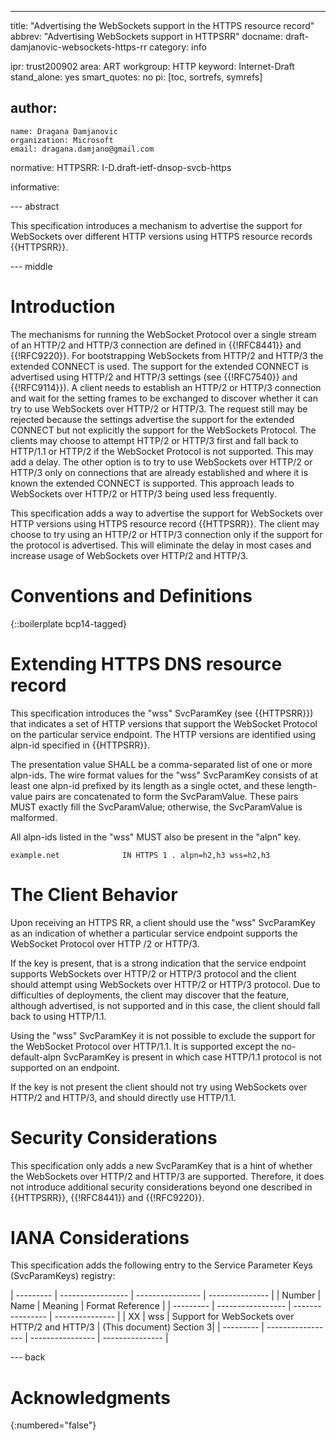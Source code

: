 ---
title: "Advertising the WebSockets support in the HTTPS resource record"
abbrev: "Advertising WebSockets support in HTTPSRR"
docname: draft-damjanovic-websockets-https-rr
category: info

ipr: trust200902
area: ART
workgroup: HTTP
keyword: Internet-Draft
stand_alone: yes
smart_quotes: no
pi: [toc, sortrefs, symrefs]

author:
 -
    name: Dragana Damjanovic
    organization: Microsoft
    email: dragana.damjano@gmail.com

normative:
  HTTPSRR: I-D.draft-ietf-dnsop-svcb-https

informative:


--- abstract

This specification introduces a mechanism to advertise the support for WebSockets
over different HTTP versions using HTTPS resource records {{HTTPSRR}}.

--- middle

# Introduction

The mechanisms for running the WebSocket Protocol over a single stream of an
HTTP/2 and HTTP/3 connection are defined in {{!RFC8441}} and {{!RFC9220}}.
For bootstrapping WebSockets from HTTP/2 and HTTP/3 the extended CONNECT is used.
The support for the extended CONNECT is advertised using HTTP/2 and HTTP/3 settings
(see {{!RFC7540}} and {{!RFC9114}}). A client needs to establish an HTTP/2 or
HTTP/3 connection and wait for the setting frames to be exchanged to discover
whether it can try to use WebSockets over HTTP/2 or HTTP/3. The request still may
be rejected because the settings advertise the support for the extended CONNECT
but not explicitly the support for the WebSockets Protocol. The clients may choose
to attempt HTTP/2 or HTTP/3 first and fall back to HTTP/1.1 or HTTP/2 if the
WebSocket Protocol is not supported. This may add a delay. The other option is to
try to use WebSockets over HTTP/2 or HTTP/3 only on connections that are already
established and where it is known the extended CONNECT is supported. This approach
leads to WebSockets over HTTP/2 or HTTP/3 being used less frequently.

This specification adds a way to advertise the support for WebSockets over HTTP
versions using HTTPS resource record {{HTTPSRR}}. The client may choose to try
using an HTTP/2 or HTTP/3 connection only if the support for the protocol is
advertised. This will eliminate the delay in most cases and increase usage of
WebSockets over HTTP/2 and HTTP/3.

# Conventions and Definitions

{::boilerplate bcp14-tagged}

# Extending HTTPS DNS resource record

This specification introduces the "wss" SvcParamKey (see {{HTTPSRR}}) that
indicates a set of HTTP versions that support the WebSocket Protocol on the
particular service endpoint. The HTTP versions are identified using alpn-id
specified in {{HTTPSRR}}.

The presentation value SHALL be a comma-separated list of one or more alpn-ids.
The wire format values for the "wss" SvcParamKey consists of at least one
alpn-id prefixed by its length as a single octet, and these length-value pairs
are concatenated to form the SvcParamValue. These pairs MUST exactly fill the
SvcParamValue; otherwise, the SvcParamValue is malformed.

All alpn-ids listed in the "wss" MUST also be present in the "alpn" key.

    example.net              IN HTTPS 1 . alpn=h2,h3 wss=h2,h3

# The Client Behavior


Upon receiving an HTTPS RR, a client should use the "wss" SvcParamKey as an
indication of whether a particular service endpoint supports the WebSocket
Protocol over HTTP /2 or HTTP/3.

If the key is present, that is a strong indication that the service endpoint
supports WebSockets over HTTP/2 or HTTP/3 protocol and the client should
attempt using WebSockets over HTTP/2 or HTTP/3 protocol. Due to difficulties
of deployments, the client may discover that the feature, although
advertised, is not supported and in this case, the client should fall back
to using HTTP/1.1.

Using the "wss" SvcParamKey it is not possible to exclude the support for
the WebSocket Protocol over HTTP/1.1. It is supported except the
no-default-alpn SvcParamKey is present in which case HTTP/1.1 protocol is
not supported on an endpoint.


If the key is not present the client should not try using WebSockets over
HTTP/2 and HTTP/3, and should directly use HTTP/1.1.




# Security Considerations

This specification only adds a new SvcParamKey that is a hint of whether
the WebSockets over HTTP/2 and HTTP/3 are supported. Therefore, it does not
introduce additional security considerations beyond one described in
{{HTTPSRR}}, {{!RFC8441}} and {{!RFC9220}}.

# IANA Considerations

This specification adds the following entry to the Service Parameter Keys (SvcParamKeys) registry:

| --------- | ----------------- | ---------------- | --------------- |
| Number    | Name              | Meaning          | Format Reference |
| --------- | ----------------- | ---------------- | --------------- |
| XX        | wss               | Support for WebSockets over HTTP/2 and HTTP/3 | (This document) Section 3|
| --------- | ----------------- | ---------------- | --------------- |

--- back

# Acknowledgments
{:numbered="false"}

